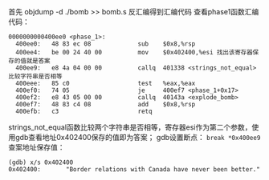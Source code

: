首先 objdump -d ./bomb >> bomb.s 反汇编得到汇编代码
查看phase1函数汇编代码：
```
0000000000400ee0 <phase_1>:
  400ee0:	48 83 ec 08          	sub    $0x8,%rsp
  400ee4:	be 00 24 40 00       	mov    $0x402400,%esi 找出该寄存器保存的值就是答案
  400ee9:	e8 4a 04 00 00       	callq  401338 <strings_not_equal> 比较字符串是否相等
  400eee:	85 c0                	test   %eax,%eax
  400ef0:	74 05                	je     400ef7 <phase_1+0x17>
  400ef2:	e8 43 05 00 00       	callq  40143a <explode_bomb>
  400ef7:	48 83 c4 08          	add    $0x8,%rsp
  400efb:	c3                   	retq   
```
strings_not_equal函数比较两个字符串是否相等，寄存器esi作为第二个参数，使用gdb查看地址0x402400保存的值即为答案；
gdb设置断点：
`break *0x400ee9`
查案地址保存值：
```
(gdb) x/s 0x402400
0x402400:       "Border relations with Canada have never been better."
```
